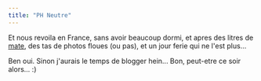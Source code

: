 ```yaml
---
title: "PH Neutre"
---
```


Et nous revoila en France, sans avoir beaucoup dormi, et apres des litres de
[mate](http://www.club-mate.de/), des tas de photos floues (ou pas), et un
jour ferie qui ne l'est plus...

Ben oui. Sinon j'aurais le temps de blogger hein... Bon, peut-etre ce soir
alors... :)

